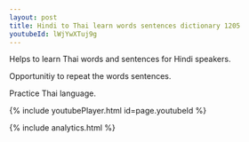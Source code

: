 ```yaml
---
layout: post
title: Hindi to Thai learn words sentences dictionary 1205 
youtubeId: lWjYwXTuj9g
---
```

 
 
Helps to learn Thai words and sentences for Hindi speakers.

Opportunitiy to repeat the words sentences. 

Practice Thai language. 
 
{% include youtubePlayer.html id=page.youtubeId %}
 
 
{% include analytics.html %}